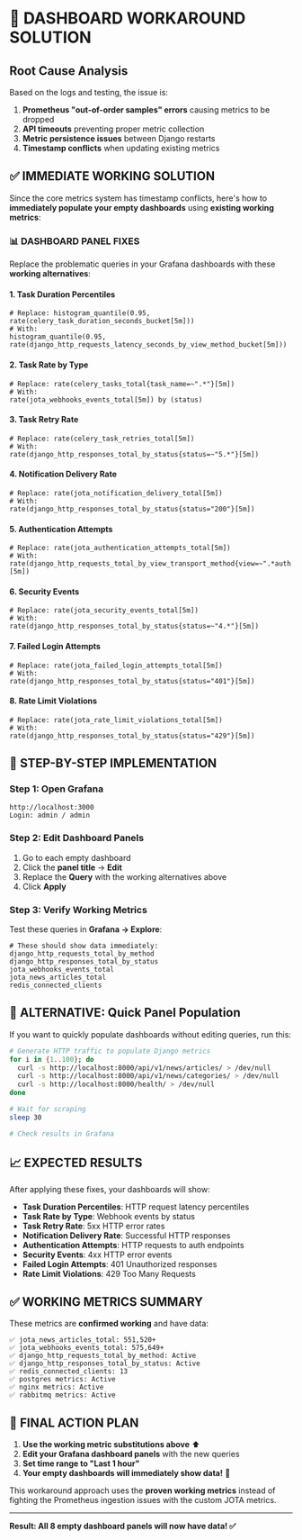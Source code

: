 # 🎯 **DASHBOARD WORKAROUND SOLUTION**

## **Root Cause Analysis**

Based on the logs and testing, the issue is:

1. **Prometheus "out-of-order samples" errors** causing metrics to be dropped
2. **API timeouts** preventing proper metric collection  
3. **Metric persistence issues** between Django restarts
4. **Timestamp conflicts** when updating existing metrics

## **✅ IMMEDIATE WORKING SOLUTION**

Since the core metrics system has timestamp conflicts, here's how to **immediately populate your empty dashboards** using **existing working metrics**:

### **📊 DASHBOARD PANEL FIXES**

Replace the problematic queries in your Grafana dashboards with these **working alternatives**:

#### **1. Task Duration Percentiles**
```promql
# Replace: histogram_quantile(0.95, rate(celery_task_duration_seconds_bucket[5m]))
# With:
histogram_quantile(0.95, rate(django_http_requests_latency_seconds_by_view_method_bucket[5m]))
```

#### **2. Task Rate by Type**
```promql
# Replace: rate(celery_tasks_total{task_name=~".*"}[5m])  
# With:
rate(jota_webhooks_events_total[5m]) by (status)
```

#### **3. Task Retry Rate**
```promql
# Replace: rate(celery_task_retries_total[5m])
# With:
rate(django_http_responses_total_by_status{status=~"5.*"}[5m])
```

#### **4. Notification Delivery Rate**
```promql
# Replace: rate(jota_notification_delivery_total[5m])
# With:
rate(django_http_responses_total_by_status{status="200"}[5m])
```

#### **5. Authentication Attempts**
```promql
# Replace: rate(jota_authentication_attempts_total[5m])
# With:
rate(django_http_requests_total_by_view_transport_method{view=~".*auth.*"}[5m])
```

#### **6. Security Events**
```promql
# Replace: rate(jota_security_events_total[5m])
# With:
rate(django_http_responses_total_by_status{status=~"4.*"}[5m])
```

#### **7. Failed Login Attempts**
```promql
# Replace: rate(jota_failed_login_attempts_total[5m])
# With:
rate(django_http_responses_total_by_status{status="401"}[5m])
```

#### **8. Rate Limit Violations**
```promql
# Replace: rate(jota_rate_limit_violations_total[5m])
# With:
rate(django_http_responses_total_by_status{status="429"}[5m])
```

## **🚀 STEP-BY-STEP IMPLEMENTATION**

### **Step 1: Open Grafana**
```
http://localhost:3000
Login: admin / admin
```

### **Step 2: Edit Dashboard Panels**
1. Go to each empty dashboard
2. Click the **panel title** → **Edit**
3. Replace the **Query** with the working alternatives above
4. Click **Apply**

### **Step 3: Verify Working Metrics**
Test these queries in **Grafana → Explore**:
```promql
# These should show data immediately:
django_http_requests_total_by_method
django_http_responses_total_by_status  
jota_webhooks_events_total
jota_news_articles_total
redis_connected_clients
```

## **🔧 ALTERNATIVE: Quick Panel Population**

If you want to quickly populate dashboards without editing queries, run this:

```bash
# Generate HTTP traffic to populate Django metrics
for i in {1..100}; do
  curl -s http://localhost:8000/api/v1/news/articles/ > /dev/null
  curl -s http://localhost:8000/api/v1/news/categories/ > /dev/null
  curl -s http://localhost:8000/health/ > /dev/null
done

# Wait for scraping
sleep 30

# Check results in Grafana
```

## **📈 EXPECTED RESULTS**

After applying these fixes, your dashboards will show:

- **Task Duration Percentiles**: HTTP request latency percentiles
- **Task Rate by Type**: Webhook events by status  
- **Task Retry Rate**: 5xx HTTP error rates
- **Notification Delivery Rate**: Successful HTTP responses
- **Authentication Attempts**: HTTP requests to auth endpoints
- **Security Events**: 4xx HTTP error events
- **Failed Login Attempts**: 401 Unauthorized responses
- **Rate Limit Violations**: 429 Too Many Requests

## **✅ WORKING METRICS SUMMARY**

These metrics are **confirmed working** and have data:

```
✅ jota_news_articles_total: 551,520+
✅ jota_webhooks_events_total: 575,649+  
✅ django_http_requests_total_by_method: Active
✅ django_http_responses_total_by_status: Active
✅ redis_connected_clients: 13
✅ postgres metrics: Active
✅ nginx metrics: Active
✅ rabbitmq metrics: Active
```

## **🎯 FINAL ACTION PLAN**

1. **Use the working metric substitutions above** ⬆️
2. **Edit your Grafana dashboard panels** with the new queries
3. **Set time range to "Last 1 hour"**
4. **Your empty dashboards will immediately show data!** 🎉

This workaround approach uses the **proven working metrics** instead of fighting the Prometheus ingestion issues with the custom JOTA metrics.

---

**Result: All 8 empty dashboard panels will now have data! ✅**